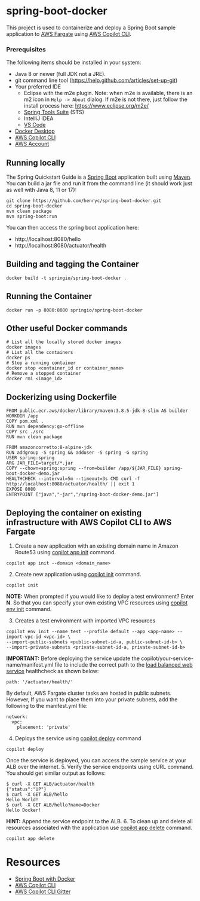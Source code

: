 # spring-boot-docker
This project is used to containerize and deploy a Spring Boot sample application to [AWS Fargate](https://aws.amazon.com/fargate/) using [AWS Copilot CLI](https://github.com/aws/copilot-cli).

### Prerequisites
The following items should be installed in your system:
* Java 8 or newer (full JDK not a JRE).
* git command line tool (https://help.github.com/articles/set-up-git)
* Your preferred IDE 
  * Eclipse with the m2e plugin. Note: when m2e is available, there is an m2 icon in `Help -> About` dialog. If m2e is not there, just follow the install process here: https://www.eclipse.org/m2e/
  * [Spring Tools Suite](https://spring.io/tools) (STS)
  * IntelliJ IDEA
  * [VS Code](https://code.visualstudio.com)
* [Docker Desktop](https://www.docker.com/products/docker-desktop)
* [AWS Copilot CLI](https://github.com/aws/copilot-cli/releases)
* [AWS Account](https://aws.amazon.com/free/)
  
## Running locally

The Spring Quickstart Guide is a [Spring Boot](https://spring.io/quickstart) application built using [Maven](https://spring.io/guides/gs/maven/). You can build a jar file and run it from the command line (it should work just as well with Java 8, 11 or 17):

```
git clone https://github.com/henryc/spring-boot-docker.git
cd spring-boot-docker
mvn clean package
mvn spring-boot:run
```

You can then access the spring boot application here: 
* http://localhost:8080/hello
* http://localhost:8080/actuator/health


## Building and tagging the Container

```
docker build -t springio/spring-boot-docker .
```
## Running the Container

```
docker run -p 8080:8080 springio/spring-boot-docker
```

## Other useful Docker commands

```
# List all the locally stored docker images
docker images
# List all the containers
docker ps
# Stop a running container
docker stop <container_id or container_name>
# Remove a stopped container
docker rmi <image_id>
```

## Dockerizing using Dockerfile

```
FROM public.ecr.aws/docker/library/maven:3.8.5-jdk-8-slim AS builder
WORKDIR /app
COPY pom.xml .
RUN mvn dependency:go-offline
COPY src ./src
RUN mvn clean package

FROM amazoncorretto:8-alpine-jdk
RUN addgroup -S spring && adduser -S spring -G spring
USER spring:spring
ARG JAR_FILE=target/*.jar
COPY --chown=spring:spring --from=builder /app/${JAR_FILE} spring-boot-docker-demo.jar
HEALTHCHECK --interval=5m --timeout=3s CMD curl -f http://localhost:8080/actuator/health/ || exit 1
EXPOSE 8080
ENTRYPOINT ["java","-jar","/spring-boot-docker-demo.jar"]
```

## Deploying the container on existing infrastructure with AWS Copilot CLI to AWS Fargate

1. Create a new application with an existing domain name in Amazon Route53 using [copilot app init](https://aws.github.io/copilot-cli/docs/commands/app-init/) command.
```
copilot app init --domain <domain_name>
``` 

2. Create new application using [copilot init](https://aws.github.io/copilot-cli/docs/commands/init/) command.
```
copilot init
```
**NOTE:** When prompted if you would like to deploy a test environment? Enter **N**. So that you can specify your own existing VPC resources using [copilot env init](https://aws.github.io/copilot-cli/docs/commands/env-init/) command.

3. Creates a test environment with imported VPC resources
```
copilot env init --name test --profile default --app <app-name> --import-vpc-id <vpc-id> \
--import-public-subnets <public-subnet-id-a, public-subnet-id-b> \
--import-private-subnets <private-subnet-id-a, private-subnet-id-b>
``` 

**IMPORTANT:** Before deploying the service update the copilot/your-service-name/manifest.yml file to include the correct path to the [load balanced web service](https://aws.github.io/copilot-cli/docs/manifest/lb-web-service/) healthcheck as shown below:
```
path: '/actuator/health/'
```
By default, AWS Fargate cluster tasks are hosted in public subnets. However, If you want to place them into your private subnets, add the following to the manifest.yml file:
```
network:
  vpc:
    placement: 'private'
```
4. Deploys the service using [copilot deploy](https://aws.github.io/copilot-cli/docs/commands/deploy/) command
```
copilot deploy
```
Once the service is deployed, you can access the sample service at your ALB over the internet.
5. Verify the service endpoints using cURL command. You should get similar output as follows:
```
$ curl -X GET ALB/actuator/health
{"status":"UP"}
$ curl -X GET ALB/hello
Hello World!
$ curl -X GET ALB/hello?name=Docker
Hello Docker!
```
**HINT:** Append the service endpoint to the ALB.
6. To clean up and delete all resources associated with the application use [copilot app delete](https://aws.github.io/copilot-cli/docs/commands/app-delete/) command.
```
copilot app delete
```


# Resources
* [Spring Boot with Docker](https://spring.io/guides/gs/spring-boot-docker/)
* [AWS Copilot CLI](https://aws.github.io/copilot-cli/)
* [AWS Copilot CLI Gitter](https://gitter.im/aws/copilot-cli)